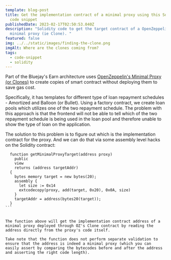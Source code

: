 ```yaml
---
template: blog-post
title: Get the implementation contract of a minimal proxy using this Solidity
  code snippet
publishedDate: 2023-02-17T02:50:53.040Z
description: "Solidity code to get the target contract of a OpenZeppelin's
  minimal proxy (ie Clone). "
featured: false
img: ../../static/images/finding-the-clone.png
imgAlt: Where are the clones coming from?
tags:
  - code-snippet
  - solidity
---
```

P﻿art of the Bluejay's Earn architecture uses [OpenZeppelin's Minimal Proxy (or Clones)](https://docs.openzeppelin.com/contracts/4.x/api/proxy#Clones) to create copies of smart contract without deploying them to save gas cost. 

Specifically, it has templates for different type of loan repayment schedules - Amortized and Balloon (or Bullet). Using a factory contract, we create loan pools which utilizes one of the two repayment schedule. The problem with this approach is that the frontend will not be able to tell which of the two repayment schedule is being used in the loan pool and therefore unable to show the type of loan on the application. 

T﻿he solution to this problem is to figure out which is the implementation contract for the proxy. And we can do that via some assembly level hacks on the Solidity contract:

```
  function getMinimalProxyTarget(address proxy)
    public
    view
    returns (address targetAddr)
  {
    bytes memory target = new bytes(20);
    assembly {
      let size := 0x14
      extcodecopy(proxy, add(target, 0x20), 0x0A, size)
    }
    targetAddr = address(bytes20(target));
  }
`﻿``


T﻿he function above will get the implementation contract address of a minimal proxy deployed through OZ's Clone contract by reading the address directly from the proxy's code itself. 

Take note that the function does not perform separate validation to ensure that the address is indeed a minimal proxy (which you can easily assert by comparing the bytecodes before and after the address and asserting the right code length).